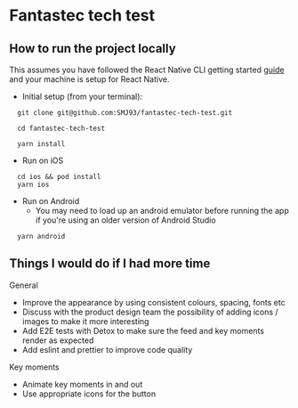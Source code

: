 # Fantastec tech test

## How to run the project locally

This assumes you have followed the React Native CLI getting started [guide](https://reactnative.dev/docs/getting-started) and your machine is setup for React Native.

- Initial setup (from your terminal):

```
  git clone git@github.com:SMJ93/fantastec-tech-test.git

  cd fantastec-tech-test

  yarn install
```

- Run on iOS

```
  cd ios && pod install
  yarn ios
```

- Run on Android
  - You may need to load up an android emulator before running the app if you're using an older version of Android Studio

```
  yarn android
```

## Things I would do if I had more time

General

- Improve the appearance by using consistent colours, spacing, fonts etc
- Discuss with the product design team the possibility of adding icons / images to make it more interesting
- Add E2E tests with Detox to make sure the feed and key moments render as expected
- Add eslint and prettier to improve code quality

Key moments

- Animate key moments in and out
- Use appropriate icons for the button
